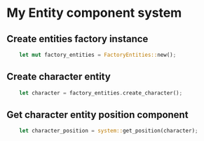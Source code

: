 # My Entity component system

## Create entities factory instance
```rust
    let mut factory_entities = FactoryEntities::new();
```

## Create character entity
```rust
    let character = factory_entities.create_character();
```

## Get character entity position component
```rust
    let character_position = system::get_position(character);
```
